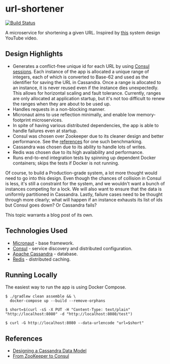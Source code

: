 # url-shortener
[![Build Status](https://travis-ci.org/asarkar/url-shortener.svg?branch=master)](https://travis-ci.org/asarkar/url-shortener)

A microservice for shortening a given URL. Inspired by [this](https://www.youtube.com/watch?v=JQDHz72OA3c) system design YouTube video.

## Design Highlights

* Generates a conflict-free unique id for each URL by using [Consul sessions](https://www.consul.io/docs/internals/sessions.html).
  Each instance of the app is allocated a unique range of integers, each of which is converted to Base-62 and used as
  the identifier for saving the URL in Cassandra. Once a range is allocated to an instance, it is never reused even if
  the instance dies unexpectedly. This allows for horizontal scaling and fault tolerance. Currently, ranges are only
  allocated at application startup, but it's not too difficult to renew the ranges when they are about to be used up.
* Handles requests in a non-blocking manner.
* Micronaut aims to use reflection minimally, and enable low memory-footprint microservices.
* In spite of having various distributed dependencies, the app is able to handle failures even at startup.
* Consul was chosen over Zookeeper due to its cleaner design and better performance. See the [references](#references) 
  for one such benchmarking.
* Cassandra was chosen due to its ability to handle lots of writes.
* Redis was chosen due to its high availability and performance.
* Runs end-to-end integration tests by spinning up dependent Docker containers; skips the tests if Docker is not
  running.

Of course, to build a Production-grade system, a lot more thought would need to go into this design. Even though the
chances of collision in Consul is less, it's still a constraint for the system, and we wouldn't want a bunch of
instances competing for a lock. We will also want to ensure that the data is uniformly partitioned in Cassandra. 
Lastly, failure cases need to be thought through more clearly; what will happen if an instance exhausts its list of 
ids but Consul goes down? Or Cassandra fails?

This topic warrants a blog post of its own.

## Technologies Used

* [Micronaut](https://docs.micronaut.io/latest/guide/index.html) - base framework.
* [Consul](https://www.consul.io/) - service discovery and distributed configuration.
* [Apache Cassandra](http://cassandra.apache.org/) - database.
* [Redis](https://redis.io/) - distributed caching.

## Running Locally

The easiest way to run the app is using Docker Compose.

```
$ ./gradlew clean assemble && \
  docker-compose up --build --remove-orphans

$ short=$(curl -sS -X PUT -H "Content-Type: text/plain" "http://localhost:8080" -d "http://localhost:8080/test")

$ curl -G http://localhost:8080 --data-urlencode "url=$short"
```

## References

* [Designing a Cassandra Data Model](https://shermandigital.com/blog/designing-a-cassandra-data-model/)
* [From ZooKeeper to Consul](https://dadi.cloud/en/knowledge/network/from-zookeeper-to-consul/)
